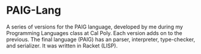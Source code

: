 # PAIG-Lang
A series of versions for the PAIG language, developed by me during my Programming Languages class at Cal Poly. Each version adds on to the previous. The final language (PAIG) has an parser, interpreter, type-checker, and serializer. It was written in Racket (LISP). 
